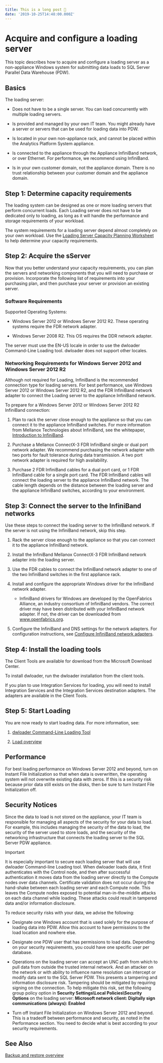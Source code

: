 ```yaml
---
title: This is a long post 🤤
date: '2019-10-25T14:48:00.000Z'
---
```


# Acquire and configure a loading server

This topic describes how to acquire and configure a loading server as a non-appliance Windows system for submitting data loads to SQL Server Parallel Data Warehouse (PDW).

## <a name="Basics"></a>Basics

The loading server:

-   Does not have to be a single server. You can load concurrently with multiple loading servers.

-   Is provided and managed by your own IT team. You might already have a server or servers that can be used for loading data into PDW.

-   Is located in your own non-appliance rack, and cannot be placed within the Analytics Platform System appliance.

-   Is connected to the appliance through the Appliance InfiniBand network, or over Ethernet. For performance, we recommend using InfiniBand.

-   Is in your own customer domain, not the appliance domain. There is no trust relationship between your customer domain and the appliance domain.

## <a name="Step1"></a>Step 1: Determine capacity requirements

The loading system can be designed as one or more loading servers that perform concurrent loads. Each Loading server does not have to be dedicated only to loading, as long as it will handle the performance and storage requirements of your workload.

The system requirements for a loading server depend almost completely on your own workload. Use the [Loading Server Capacity Planning Worksheet](loading-server-capacity-planning-worksheet.md) to help determine your capacity requirements.

## <a name="Step2"></a>Step 2: Acquire the sServer

Now that you better understand your capacity requirements, you can plan the servers and networking components that you will need to purchase or provision. Incorporate the following list of requirements into your purchasing plan, and then purchase your server or provision an existing server.

### <a name="R"></a>Software Requirements

Supported Operating Systems:

-   Windows Server 2012 or Windows Server 2012 R2. These operating systems require the FDR network adapter.

-   Windows Server 2008 R2. This OS requires the DDR network adapter.

The server must use the EN-US locale in order to use the dwloader Command-Line Loading tool. dwloader does not support other locales.

### Networking Requirements for Windows Server 2012 and Windows Server 2012 R2

Although not required for Loading, InfiniBand is the recommended connection type for loading servers. For best performance, use Windows Server 2012 or Windows Server 2012 R2, and the FDR InfiniBand network adapter to connect the Loading server to the appliance InfiniBand network.

To prepare for a Windows Server 2012 or Windows Server 2012 R2 InfiniBand connection:

1.  Plan to rack the server close enough to the appliance so that you can connect it to the appliance InfiniBand switches. For more information from Mellanox Technologies about InfiniBand, see the whitepaper, [Introduction to InfiniBand](http://www.mellanox.com/pdf/whitepapers/IB_Intro_WP_190.pdf).

2.  Purchase a Mellanox ConnectX-3 FDR InfiniBand single or dual port network adapter. We recommend purchasing the network adapter with two ports for fault tolerance during data transmission. A two port network adapter is required for high availability.

3.  Purchase 2 FDR InfiniBand cables for a dual port card, or 1 FDR InfiniBand cable for a single port card. The FDR InfiniBand cables will connect the loading server to the appliance InfiniBand network. The cable length depends on the distance between the loading server and the appliance InfiniBand switches, according to your environment.

## <a name="Step3"></a>Step 3: Connect the server to the InfiniBand networks

Use these steps to connect the loading server to the InfiniBand network. If the server is not using the InfiniBand network, skip this step.

1.  Rack the server close enough to the appliance so that you can connect it to the appliance InfiniBand network.

2.  Install the InfiniBand Mellanox ConnectX-3 FDR InfiniBand network adapter into the loading server.

3.  Use the FDR cables to connect the InfiniBand network adapter to one of the two InfiniBand switches in the first appliance rack.

4.  Install and configure the appropriate Windows driver for the InfiniBand network adapter.

    -   InfiniBand drivers for Windows are developed by the OpenFabrics Alliance, an industry consortium of InfiniBand vendors. The correct driver may have been distributed with your InfiniBand network adapter. If not, the driver can be downloaded from www.openfabrics.org.

5.  Configure the InfiniBand and DNS settings for the network adapters. For configuration instructions, see [Configure InfiniBand network adapters](configure-infiniband-network-adapters.md).

## <a name="Step4"></a>Step 4: Install the loading tools

The Client Tools are available for download from the Microsoft Download Center.

To install dwloader, run the dwloader installation from the client tools.

If you plan to use Integration Services for loading, you will need to install Integration Services and the Integration Services destination adapters. The adapters are available in the Client Tools.

<!-- To install the des[Install Integration Services Destination Adapters](install-integration-services-destination-adapters.md).
-->

## <a name="Step5"></a>Step 5: Start Loading

You are now ready to start loading data. For more information, see:

1.  [dwloader Command-Line Loading Tool](dwloader.md)

2.  [Load overview](load-overview.md)

## Performance

For best loading performance on Windows Server 2012 and beyond, turn on Instant File Initialization so that when data is overwritten, the operating system will not overwrite existing data with zeros. If this is a security risk because prior data still exists on the disks, then be sure to turn Instant File Initialization off.

## <a name="Security"></a>Security Notices

Since the data to load is not stored on the appliance, your IT team is responsible for managing all aspects of the security for your data to load. For example, this includes managing the security of the data to load, the security of the server used to store loads, and the security of the networking infrastructure that connects the loading server to the SQL Server PDW appliance.

> [!IMPORTANT]  
> It is especially important to secure each loading server that will use dwloader Command-line Loading tool. When dwloader loads data, it first authenticates with the Control node, and then after successful authentication it moves data from the loading server directly to the Compute nodes over data channels. Certificate validation does not occur during the hand-shake between each loading server and each Compute node. This leaves the Compute nodes exposed to potential man-in-the-middle attacks on each data channel while loading. These attacks could result in tampered data and/or information disclosure.

To reduce security risks with your data, we advise the following:

-   Designate one Windows account that is used solely for the purpose of loading data into PDW. Allow this account to have permissions to the load location and nowhere else.

-   Designate one PDW user that has permissions to load data. Depending on your security requirements, you could have one specific user per database.

-   Operations on the loading server can accept an UNC path from which to pull data from outside the trusted internal network. And an attacker on the network or with ability to influence name resolution can intercept or modify data sent to the SQL Server PDW. This presents a tampering and information disclosure risk. Tampering should be mitigated by requiring signing on the connection. To help mitigate this risk, set the following group policy option in **Security Settings\Local Policies\Security Options** on the loading server: **Microsoft network client: Digitally sign communications (always): Enabled**

-   Turn off Instant File Initialization on Windows Server 2012 and beyond. This is a tradeoff between performance and security, as noted in the Performance section. You need to decide what is best according to your security requirements.

## See Also

[Backup and restore overview](backup-and-restore-overview.md)
